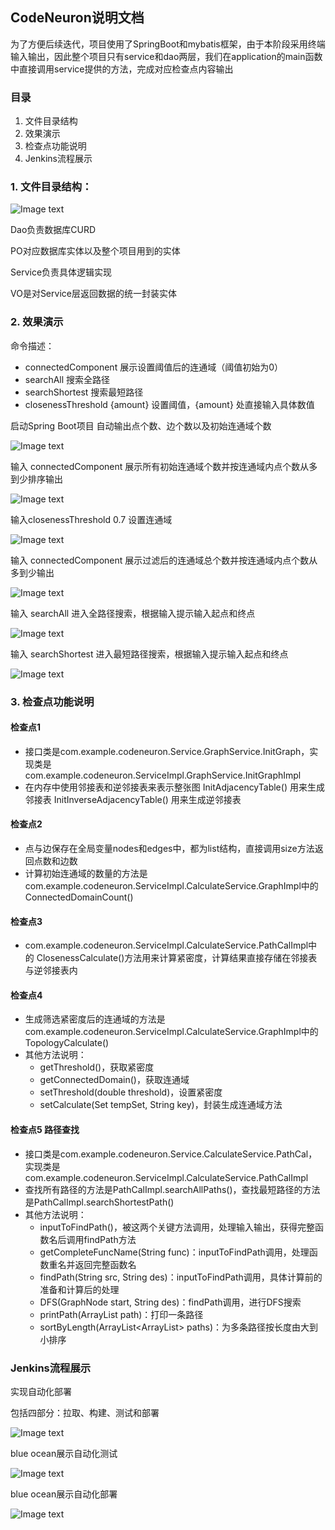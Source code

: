 ## CodeNeuron说明文档



为了方便后续迭代，项目使用了SpringBoot和mybatis框架，由于本阶段采用终端输入输出，因此整个项目只有service和dao两层，我们在application的main函数中直接调用service提供的方法，完成对应检查点内容输出

### 目录

1. 文件目录结构
2. 效果演示
3. 检查点功能说明
4. Jenkins流程展示

### 1. 文件目录结构：

![Image text](https://se3.oss-cn-shanghai.aliyuncs.com/se/%E7%9B%AE%E5%BD%95%E7%BB%93%E6%9E%84.png)

Dao负责数据库CURD

PO对应数据库实体以及整个项目用到的实体

Service负责具体逻辑实现

VO是对Service层返回数据的统一封装实体

### 2. 效果演示

命令描述：

- connectedComponent 展示设置阈值后的连通域（阈值初始为0）
- searchAll 搜索全路径
- searchShortest 搜索最短路径
- closenessThreshold {amount} 设置阈值，{amount} 处直接输入具体数值

启动Spring Boot项目 自动输出点个数、边个数以及初始连通域个数

![Image text](https://se3.oss-cn-shanghai.aliyuncs.com/se/start.png)

输入 connectedComponent 展示所有初始连通域个数并按连通域内点个数从多到少排序输出

![Image text](https://se3.oss-cn-shanghai.aliyuncs.com/se/connectedComponent1.png)

输入closenessThreshold 0.7 设置连通域

![Image text](https://se3.oss-cn-shanghai.aliyuncs.com/se/threshold.png)

输入 connectedComponent 展示过滤后的连通域总个数并按连通域内点个数从多到少输出

![Image text](https://se3.oss-cn-shanghai.aliyuncs.com/se/connectedComponent2.png)

输入 searchAll 进入全路径搜索，根据输入提示输入起点和终点

![Image text](https://se3.oss-cn-shanghai.aliyuncs.com/se/searchAll.png)

输入 searchShortest 进入最短路径搜索，根据输入提示输入起点和终点

![Image text](https://se3.oss-cn-shanghai.aliyuncs.com/se/searchShortest.png)

### 3. 检查点功能说明

#### 检查点1

- 接口类是com.example.codeneuron.Service.GraphService.InitGraph，实现类是com.example.codeneuron.ServiceImpl.GraphService.InitGraphImpl
- 在内存中使用邻接表和逆邻接表来表示整张图 InitAdjacencyTable() 用来生成邻接表 InitInverseAdjacencyTable() 用来生成逆邻接表

#### 检查点2

- 点与边保存在全局变量nodes和edges中，都为list结构，直接调用size方法返回点数和边数
- 计算初始连通域的数量的方法是com.example.codeneuron.ServiceImpl.CalculateService.GraphImpl中的ConnectedDomainCount()

#### 检查点3

- com.example.codeneuron.ServiceImpl.CalculateService.PathCalImpl中的 ClosenessCalculate()方法用来计算紧密度，计算结果直接存储在邻接表与逆邻接表内


#### 检查点4

- 生成筛选紧密度后的连通域的方法是com.example.codeneuron.ServiceImpl.CalculateService.GraphImpl中的TopologyCalculate()
- 其他方法说明：
  - getThreshold()，获取紧密度
  - getConnectedDomain()，获取连通域
  - setThreshold(double threshold)，设置紧密度
  - setCalculate(Set tempSet, String key)，封装生成连通域方法

#### 检查点5 路径查找

- 接口类是com.example.codeneuron.Service.CalculateService.PathCal，实现类是com.example.codeneuron.ServiceImpl.CalculateService.PathCalImpl
- 查找所有路径的方法是PathCalImpl.searchAllPaths()，查找最短路径的方法是PathCalImpl.searchShortestPath()
- 其他方法说明：
  - inputToFindPath()，被这两个关键方法调用，处理输入输出，获得完整函数名后调用findPath方法
  - getCompleteFuncName(String func)：inputToFindPath调用，处理函数重名并返回完整函数名
  - findPath(String src, String des)：inputToFindPath调用，具体计算前的准备和计算后的处理
  - DFS(GraphNode start, String des)：findPath调用，进行DFS搜索
  - printPath(ArrayList<GraphNode> path)：打印一条路径
  - sortByLength(ArrayList<ArrayList<GraphNode>> paths)：为多条路径按长度由大到小排序

### Jenkins流程展示

实现自动化部署

包括四部分：拉取、构建、测试和部署 

![Image text](https://se3.oss-cn-shanghai.aliyuncs.com/se/jenkins01.png)

blue ocean展示自动化测试

![Image text](https://se3.oss-cn-shanghai.aliyuncs.com/se/jenkins02.jpg)

blue ocean展示自动化部署

![Image text](https://se3.oss-cn-shanghai.aliyuncs.com/se/jenkins03.png)